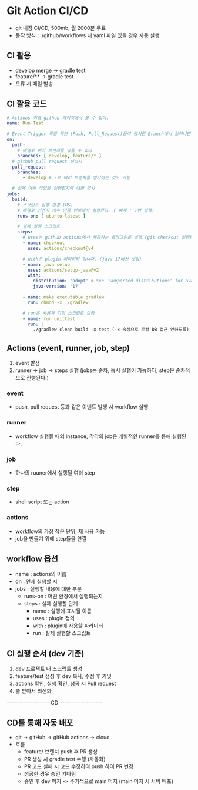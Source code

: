 # Git Action CI/CD
- git 내장 CI/CD, 500mb, 월 2000분 무료
- 동작 방식 : ./github/workflows 내 yaml 파일 있을 경우 자동 실행

## CI 활용
- develop merge -> gradle test
- feature/** -> gradle test
- 오류 시 메일 발송

## CI 활용 코드
```yaml
# Actions 이름 github 페이지에서 볼 수 있다.
name: Run Test

# Event Trigger 특정 액션 (Push, Pull_Request)등이 명시한 Branch에서 일어나면 동작을 수행한다.
on:
  push:
    # 배열로 여러 브랜치를 넣을 수 있다.
    branches: [ develop, feature/* ]
  # github pull request 생성시
  pull_request:
    branches:
      - develop # -로 여러 브랜치를 명시하는 것도 가능

  # 실제 어떤 작업을 실행할지에 대한 명시
jobs:
  build:
    # 스크립트 실행 환경 (OS)
    # 배열로 선언시 개수 만큼 반복해서 실행한다. ( 예제 : 1번 실행)
    runs-on: [ ubuntu-latest ]

    # 실제 실행 스크립트
    steps:
      # uses는 github actions에서 제공하는 플러그인을 실행.(git checkout 실행)
      - name: checkout
        uses: actions/checkout@v4

      # with은 plugin 파라미터 입니다. (java 17버전 셋업)
      - name: java setup
        uses: actions/setup-java@v2
        with:
          distribution: 'adopt' # See 'Supported distributions' for available options
          java-version: '17'

      - name: make executable gradlew
        run: chmod +x ./gradlew

      # run은 사용자 지정 스크립트 실행
      - name: run unittest
        run: |
          ./gradlew clean build -x test (-x 속성으로 로컬 DB 접근 안하도록)
```

## Actions (event, runner, job, step)
1. event 발생
2. runner -> job -> steps 실행 (jobs는 순차, 동시 실행이 가능하다, step은 순차적으로 진행된다.)

### event
- push, pull request 등과 같은 이벤트 발생 시 workflow 실행

### runner
- workflow 실행될 때의 instance, 각각의 job은 개별적인 runner를 통해 실행된다.

### job 
- 하나의 ruuner에서 실행될 여러 step

### step
- shell script 또는 action

### actions
- workflow의 가장 작은 단위, 재 사용 가능
- job을 만들기 위해 step들을 연결

## workflow 옵션
- name : actions의 이름
- on : 언제 실행할 지
- jobs : 실행할 내용에 대한 부분
  - runs-on : 어떤 환경에서 실행되는지
  - steps : 실제 실행할 단계
    - name : 실행에 표시될 이름
    - uses : plugin 정의
    - with : plugin에 사용할 파라미터
    - run : 실제 실행할 스크립트

## CI 실행 순서 (dev 기준)
1. dev 프로젝트 내 스크립트 생성
2. feature/test 생성 후 dev 복사, 수정 후 커밋
3. actions 확인, 실행 확인, 성공 시 Pull request
4. 풀 받아서 최신화

------------------  CD ------------------

## CD를 통해 자동 배포
- git -> gitHub -> gitHub actions -> cloud
- 흐름
  - feature/ 브랜치 push 후 PR 생성
  - PR 생성 시 gradle test 수행 (자동화)
  - PR 코드 실패 시 코드 수정하여 push 하여 PR 변경
  - 성공한 경우 승인 기다림
  - 승인 후 dev 머지 -> 주기적으로 main 머지 (main 머지 시 서버 배포)
